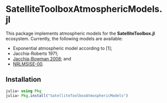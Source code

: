 SatelliteToolboxAtmosphericModels.jl
====================================

This package implements atmospheric models for the **SatelliteToolbox.jl** ecosystem.
Currently, the following models are available:

- Exponential atmospheric model according to [1];
- Jacchia-Roberts 1971;
- [Jacchia-Bowman 2008](http://sol.spacenvironment.net/jb2008/); and
- [NRLMSISE-00](https://ccmc.gsfc.nasa.gov/modelweb/models/nrlmsise00.php).

## Installation

```julia
julia> using Pkg
julia> Pkg.install("SatelliteToolboxAtmosphericModels")
```
